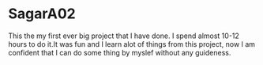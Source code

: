 # SagarA02
 This the my first ever big project that I have done.
  I spend almost 10-12 hours to do it.It was fun and I learn alot of things from this project, now I am confident that I can do some thing by myslef without any guideness. 

